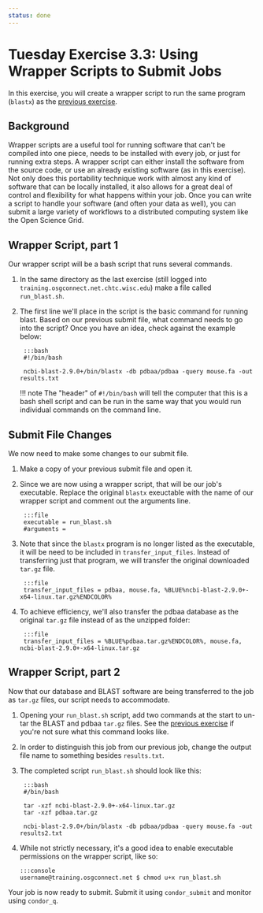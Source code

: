 ```yaml
---
status: done
---
```


<style type="text/css"> pre em { font-style: normal; background-color: yellow; } pre strong { font-style: normal; font-weight: bold; color: #008; } </style>

Tuesday Exercise 3.3: Using Wrapper Scripts to Submit Jobs
============================================================

In this exercise, you will create a wrapper script to run the same program (`blastx`) as the [previous exercise](/materials/day2/part3-ex2-precompiled).

Background
----------

Wrapper scripts are a useful tool for running software that can't be compiled into one piece, needs to be installed with every job, or just for running extra steps.  A wrapper script can either install the software from the source code, or use an already existing software (as in this exercise). Not only does this portability technique work with almost any kind of software that can be locally installed, it also allows for a great deal of control and flexibility for what happens within your job. Once you can write a script to handle your software (and often your data as well), you can submit a large variety of workflows to a distributed computing system like the Open Science Grid.

Wrapper Script, part 1
----------------------

Our wrapper script will be a bash script that runs several commands.

1. In the same directory as the last exercise (still logged into `training.osgconnect.net.chtc.wisc.edu`) make a file called `run_blast.sh`. 

1. The first line we'll place in the script is the basic command for running blast. Based on our previous submit file, what command needs to go into the script? Once you have an idea, check against the example below:  

        :::bash
        #!/bin/bash
        
        ncbi-blast-2.9.0+/bin/blastx -db pdbaa/pdbaa -query mouse.fa -out results.txt 


	!!! note 
		The "header" of `#!/bin/bash` will tell the computer that this is a bash shell script and can be run in the same way that  you would run individual commands on the command line.

Submit File Changes
-------------------

We now need to make some changes to our submit file.

1. Make a copy of your previous submit file and open it. 

1. Since we are now using a wrapper script, that will be our job's executable. Replace the original `blastx` exeuctable with the name of our wrapper script and comment out the arguments line.  

        :::file
        executable = run_blast.sh 
        #arguments = 

1. Note that since the `blastx` program is no longer listed as the executable, it will be need to be included in `transfer_input_files`. Instead of transferring just that program, we will transfer the original downloaded `tar.gz` file.  

        :::file
        transfer_input_files = pdbaa, mouse.fa, %BLUE%ncbi-blast-2.9.0+-x64-linux.tar.gz%ENDCOLOR%

1. To achieve efficiency, we'll also transfer the pdbaa database as the original `tar.gz` file instead of as the unzipped folder: 

        :::file
        transfer_input_files = %BLUE%pdbaa.tar.gz%ENDCOLOR%, mouse.fa, ncbi-blast-2.9.0+-x64-linux.tar.gz

Wrapper Script, part 2
----------------------

Now that our database and BLAST software are being transferred to the job as `tar.gz` files, our script needs to accommodate.

1. Opening your `run_blast.sh` script, add two commands at the start to un-tar the BLAST and pdbaa `tar.gz` files. See the [previous exercise](/materials/day3/part1-ex2-precompiled) if you're not sure what this command looks like. 

1. In order to distinguish this job from our previous job, change the output file name to something besides `results.txt`. 

1. The completed script `run_blast.sh` should look like this: 

        :::bash
        #/bin/bash
        
        tar -xzf ncbi-blast-2.9.0+-x64-linux.tar.gz 
        tar -xzf pdbaa.tar.gz

        ncbi-blast-2.9.0+/bin/blastx -db pdbaa/pdbaa -query mouse.fa -out results2.txt

1.  While not strictly necessary, it's a good idea to enable executable permissions on the wrapper script, like so: 

        :::console
        username@training.osgconnect.net $ chmod u+x run_blast.sh

Your job is now ready to submit. Submit it using `condor_submit` and monitor using `condor_q`.

